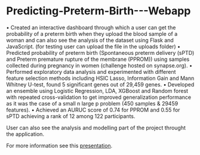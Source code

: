 # Predicting-Preterm-Birth---Webapp

• Created an interactive dashboard through which a user can get the probability of a preterm birth when they upload the
blood sample of a woman and can also see the analysis of the dataset using Flask and JavaScript. (for testing user can upload the file in the uploads folder)
• Predicted probability of preterm birth (Spontaneous preterm delivery (sPTD) and Preterm premature rupture of the
membrane (PPROM)) using samples collected during pregnancy in women (challenge hosted on synapse.org).
• Performed exploratory data analysis and experimented with different feature selection methods including HSIC Lasso,
Information Gain and Mann Whitney U-test, found 5 significant genes out of 29,459 genes.
• Developed an ensemble using Logistic Regression, LDA, XGBoost and Random forest with repeated cross-validation to get
improved generalization performance as it was the case of a small n large p problem (450 samples & 29459 features).
• Achieved an AURUC score of 0.74 for PPROM and 0.55 for sPTD achieving a rank of 12 among 122 participants.

User can also see the analysis and modelling part of the project throught the application.

For more information see this [presentation](https://drive.google.com/file/d/1nlHIC6AKiD4liQnnST90SpgS2mHCKWNr/view?usp=sharing).
